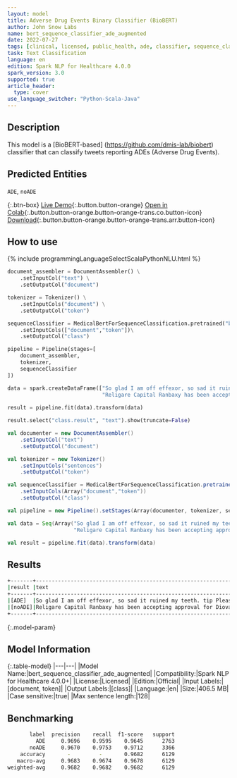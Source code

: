 ```yaml
---
layout: model
title: Adverse Drug Events Binary Classifier (BioBERT)
author: John Snow Labs
name: bert_sequence_classifier_ade_augmented
date: 2022-07-27
tags: [clinical, licensed, public_health, ade, classifier, sequence_classification, en]
task: Text Classification
language: en
edition: Spark NLP for Healthcare 4.0.0
spark_version: 3.0
supported: true
article_header:
  type: cover
use_language_switcher: "Python-Scala-Java"
---
```


## Description

This model is a [BioBERT-based] (https://github.com/dmis-lab/biobert) classifier that can classify tweets reporting ADEs (Adverse Drug Events).

## Predicted Entities

`ADE`, `noADE`

{:.btn-box}
[Live Demo](https://demo.johnsnowlabs.com/healthcare/PP_ADE/){:.button.button-orange}
[Open in Colab](https://github.com/JohnSnowLabs/spark-nlp-workshop/blob/master/tutorials/Certification_Trainings/Healthcare/16.Adverse_Drug_Event_ADE_NER_and_Classifier.ipynb){:.button.button-orange.button-orange-trans.co.button-icon}
[Download](https://s3.amazonaws.com/auxdata.johnsnowlabs.com/clinical/models/bert_sequence_classifier_ade_augmented_en_4.0.0_3.0_1658905698079.zip){:.button.button-orange.button-orange-trans.arr.button-icon}

## How to use



<div class="tabs-box" markdown="1">
{% include programmingLanguageSelectScalaPythonNLU.html %}

```python
document_assembler = DocumentAssembler() \
    .setInputCol("text") \
    .setOutputCol("document")

tokenizer = Tokenizer() \
    .setInputCols("document") \
    .setOutputCol("token")

sequenceClassifier = MedicalBertForSequenceClassification.pretrained("bert_sequence_classifier_ade_augmented", "en", "clinical/models")\
    .setInputCols(["document","token"])\
    .setOutputCol("class")

pipeline = Pipeline(stages=[
    document_assembler, 
    tokenizer,
    sequenceClassifier
])

data = spark.createDataFrame(["So glad I am off effexor, so sad it ruined my teeth. tip Please be carefull taking antideppresiva and read about it 1st",
                              "Religare Capital Ranbaxy has been accepting approval for Diovan since 2012"], StringType()).toDF("text")
              
result = pipeline.fit(data).transform(data)

result.select("class.result", "text").show(truncate=False)
```
```scala
val documenter = new DocumentAssembler() 
    .setInputCol("text") 
    .setOutputCol("document")

val tokenizer = new Tokenizer()
    .setInputCols("sentences")
    .setOutputCol("token")

val sequenceClassifier = MedicalBertForSequenceClassification.pretrained("bert_sequence_classifier_ade_augmented", "en", "clinical/models")
    .setInputCols(Array("document","token"))
    .setOutputCol("class")

val pipeline = new Pipeline().setStages(Array(documenter, tokenizer, sequenceClassifier))

val data = Seq(Array("So glad I am off effexor, so sad it ruined my teeth. tip Please be carefull taking antideppresiva and read about it 1st",
                     "Religare Capital Ranbaxy has been accepting approval for Diovan since 2012")).toDS.toDF("text")

val result = pipeline.fit(data).transform(data)
```
</div>

## Results

```bash
+-------+-----------------------------------------------------------------------------------------------------------------------+
|result |text                                                                                                                   |
+-------+-----------------------------------------------------------------------------------------------------------------------+
|[ADE]  |So glad I am off effexor, so sad it ruined my teeth. tip Please be carefull taking antideppresiva and read about it 1st|
|[noADE]|Religare Capital Ranbaxy has been accepting approval for Diovan since 2012                                             |
+-------+-----------------------------------------------------------------------------------------------------------------------+
```

{:.model-param}
## Model Information

{:.table-model}
|---|---|
|Model Name:|bert_sequence_classifier_ade_augmented|
|Compatibility:|Spark NLP for Healthcare 4.0.0+|
|License:|Licensed|
|Edition:|Official|
|Input Labels:|[document, token]|
|Output Labels:|[class]|
|Language:|en|
|Size:|406.5 MB|
|Case sensitive:|true|
|Max sentence length:|128|

## Benchmarking

```bash
       label  precision    recall  f1-score   support
         ADE     0.9696    0.9595    0.9645      2763
       noADE     0.9670    0.9753    0.9712      3366
    accuracy       -         -       0.9682      6129
   macro-avg     0.9683    0.9674    0.9678      6129
weighted-avg     0.9682    0.9682    0.9682      6129
```
